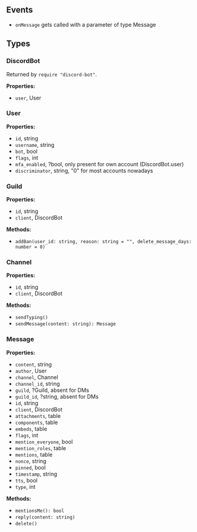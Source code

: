 ## Events

- `onMessage` gets called with a parameter of type Message

## Types

### DiscordBot

Returned by `require "discord-bot"`.

**Properties:**
- `user`, User

### User

**Properties:**
- `id`, string
- `username`, string
- `bot`, bool
- `flags`, int
- `mfa_enabled`, ?bool, only present for own account (DiscordBot.user)
- `discriminator`, string, "0" for most accounts nowadays

### Guild

**Properties:**
- `id`, string
- `client`, DiscordBot

**Methods:**
- `addBan(user_id: string, reason: string = "", delete_message_days: number = 0)`

### Channel

**Properties:**
- `id`, string
- `client`, DiscordBot

**Methods:**
- `sendTyping()`
- `sendMessage(content: string): Message`

### Message

**Properties:**
- `content`, string
- `author`, User
- `channel`, Channel
- `channel_id`, string
- `guild`, ?Guild, absent for DMs
- `guild_id`, ?string, absent for DMs
- `id`, string
- `client`, DiscordBot
- `attachments`, table
- `components`, table
- `embeds`, table
- `flags`, int
- `mention_everyone`, bool
- `mention_roles`, table
- `mentions`, table
- `nonce`, string
- `pinned`, bool
- `timestamp`, string
- `tts`, bool
- `type`, int

**Methods:**
- `mentionsMe(): bool`
- `reply(content: string)`
- `delete()`
